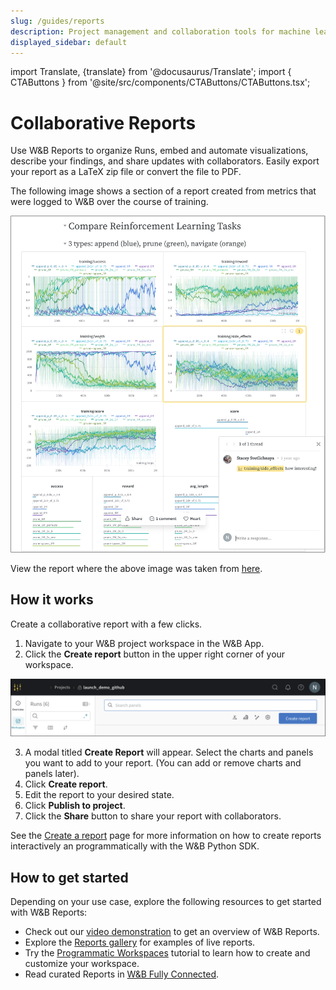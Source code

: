 ```yaml
---
slug: /guides/reports
description: Project management and collaboration tools for machine learning projects
displayed_sidebar: default
---
```

import Translate, {translate} from '@docusaurus/Translate';
import { CTAButtons } from '@site/src/components/CTAButtons/CTAButtons.tsx';

# Collaborative Reports

<CTAButtons productLink="https://wandb.ai/stacey/deep-drive/reports/The-View-from-the-Driver-s-Seat--Vmlldzo1MTg5NQ?utm_source=fully_connected&utm_medium=blog&utm_campaign=view+from+the+drivers+seat" colabLink="https://colab.research.google.com/github/wandb/examples/blob/master/colabs/intro/Report_API_Quickstart.ipynb"/>

Use W&B Reports to organize Runs, embed and automate visualizations, describe your findings, and share updates with collaborators. Easily export your report as a LaTeX zip file or  convert the file to PDF.

<!-- {% embed url="https://www.youtube.com/watch?v=2xeJIv_K_eI" %} -->

The following image shows a section of a report created from metrics that were logged to W&B over the course of training. 

![](/images/reports/safe-lite-benchmark-with-comments.png)

View the report where the above image was taken from [here](https://wandb.ai/stacey/saferlife/reports/SafeLife-Benchmark-Experiments--Vmlldzo0NjE4MzM).

## How it works
Create a collaborative report with a few clicks.

1. Navigate to your W&B project workspace in the W&B App.
2. Click the **Create report** button in the upper right corner of your workspace.

![](/images/reports/create_a_report_button.png)

3. A modal titled **Create Report** will appear. Select the charts and panels you want to add to your report. (You can add or remove charts and panels later).
4. Click **Create report**. 
5. Edit the report to your desired state. 
6. Click **Publish to project**.
7. Click the **Share** button to share your report with collaborators. 

See the [Create a report](./create-a-report.md) page for more information on how to create reports interactively an programmatically with the W&B Python SDK.

## How to get started
Depending on your use case, explore the following resources to get started with W&B Reports:

* Check out our [video demonstration](https://www.youtube.com/watch?v=2xeJIv\_K\_eI) to get an overview of W&B Reports.
* Explore the [Reports gallery](./reports-gallery.md) for examples of live reports.
* Try the [Programmatic Workspaces](../../tutorials/workspaces.md) tutorial to learn how to create and customize your workspace.
* Read curated Reports in [W&B Fully Connected](http://wandb.me/fc).
